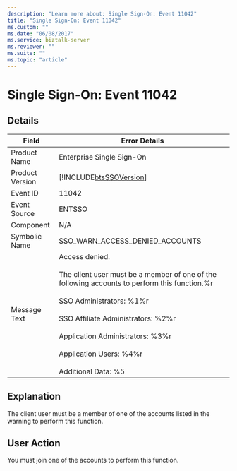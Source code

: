```yaml
---
description: "Learn more about: Single Sign-On: Event 11042"
title: "Single Sign-On: Event 11042"
ms.custom: ""
ms.date: "06/08/2017"
ms.service: biztalk-server
ms.reviewer: ""
ms.suite: ""
ms.topic: "article"
---
```

# Single Sign-On: Event 11042
## Details  
  
| Field | Error Details | 
|-----------------|-------------------------------------------------------------------------------------------------------------------------------------------------------------------------------------------------------------------------------------------------------------------------------------------------------------------------------|
|  Product Name   |                                                                                                                                                   Enterprise Single Sign-On                                                                                                                                                   |
| Product Version |                                                                                                                                  [!INCLUDE[btsSSOVersion](../includes/btsssoversion-md.md)]                                                                                                                                   |
|    Event ID     |                                                                                                                                                             11042                                                                                                                                                             |
|  Event Source   |                                                                                                                                                            ENTSSO                                                                                                                                                             |
|    Component    |                                                                                                                                                              N/A                                                                                                                                                              |
|  Symbolic Name  |                                                                                                                                                SSO_WARN_ACCESS_DENIED_ACCOUNTS                                                                                                                                                |
|  Message Text   | Access denied.<br /><br /> The client user must be a member of one of the following accounts to perform this function.%r<br /><br /> SSO Administrators: %1%r<br /><br /> SSO Affiliate Administrators: %2%r<br /><br /> Application Administrators: %3%r<br /><br /> Application Users: %4%r<br /><br /> Additional Data: %5 |
  
## Explanation  
 The client user must be a member of one of the accounts listed in the warning to perform this function.  
  
## User Action  
 You must join one of the accounts to perform this function.
